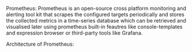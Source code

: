 Prometheus: Prometheus is an open-source cross platform monitoring and alerting tool kit that scrapes the configured targets periodically and stores the collected metrics in a time-series database which can be retrieved and visualised later using prometheus built-in feautres like console-templates and expression browser or third-party tools like Grafana.

Architecture of Prometheus:
